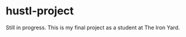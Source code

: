 hustl-project
=============

Still in progress. This is my final project as a student at The Iron Yard.
